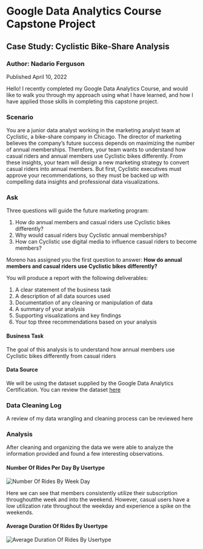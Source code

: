 # Google Data Analytics Course Capstone Project

## Case Study: Cyclistic Bike-Share Analysis

### Author: Nadario Ferguson

Published April 10, 2022

Hello! I recently completed my Google Data Analytics Course, and would like to walk you through my approach using what I have learned, and how I have applied those skills in completing this capstone project.

### Scenario 

You are a junior data analyst working in the marketing analyst team at Cyclistic, a bike-share company in Chicago. The director of marketing believes the company’s future success depends on maximizing the number of annual memberships. Therefore, your team wants to understand how casual riders and annual members use Cyclistic bikes differently. From these insights, your team will design a new marketing strategy to convert casual riders into annual members. But first, Cyclistic executives must approve your recommendations, so they must be backed up with compelling data insights and professional data visualizations. 

### Ask 

Three questions will guide the future marketing program: 

   1. How do annual members and casual riders use Cyclistic bikes differently? 
   2. Why would casual riders buy Cyclistic annual memberships? 
   3. How can Cyclistic use digital media to influence casual riders to become members? 

Moreno has assigned you the first question to answer: **How do annual members and casual riders use Cyclistic bikes differently?**

You will produce a report with the following deliverables: 

  1. A clear statement of the business task 
  2. A description of all data sources used 
  3. Documentation of any cleaning or manipulation of data 
  4. A summary of your analysis 
  5. Supporting visualizations and key findings 
  6. Your top three recommendations based on your analysis 


#### Business Task

The goal of this analysis is to understand how annual members use Cyclistic bikes differently from casual riders


#### Data Source

We will be using the dataset supplied by the Google Data Analytics Certification. You can review the dataset [here](https://divvy-tripdata.s3.amazonaws.com/index.html)


### Data Cleaning Log

A review of my data wrangling and cleaning process can be reviewed here

### Analysis

After cleaning and organizing the data we were able to analyze the information provided and found a few interesting observations.

#### Number Of Rides Per Day By Usertype
![Number Of Rides By Week Day](https://user-images.githubusercontent.com/63158066/162659393-95ae4027-fa58-461c-929d-3787739beca9.png)

Here we can see that members consistently utilize their subscription throughoutthe week and into the weekend. However, casual users have a low utilization rate throughout the weekday and experience a spike on the weekends.


#### Average Duration Of Rides By Usertype

![Average Duration Of Rides By Usertype](https://user-images.githubusercontent.com/63158066/162659698-22157e13-5126-4bbe-b19e-53d21ebffdd9.png)















